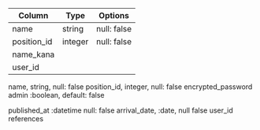 

| Column      | Type       | Options                        |
| ----------- | ---------- | ------------------------------ |
| name        | string     | null: false                    |
| position_id | integer    | null: false                    |
| name_kana
| user_id





name, string, null: false
position_id, integer, null: false
encrypted_password
admin :boolean, default: false


published_at :datetime  null: false
arrival_date, :date, null false
user_id references